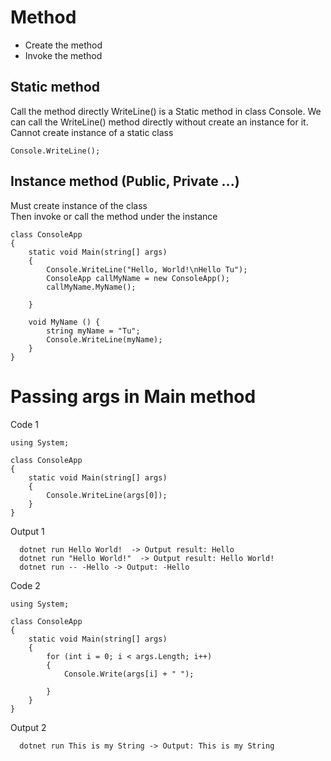 # Method
<ul>
  <li>Create the method</li>
  <li>Invoke the method</li>
</ul>

## Static method
Call the method directly
WriteLine() is a Static method in class Console. We can call the WriteLine() method directly without create an instance for it.<br>
Cannot create instance of a static class
```
Console.WriteLine();
```

## Instance method (Public, Private ...)
Must create instance of the class<br>
Then invoke or call the method under the instance
```
class ConsoleApp
{
    static void Main(string[] args)
    {
        Console.WriteLine("Hello, World!\nHello Tu");
        ConsoleApp callMyName = new ConsoleApp();
        callMyName.MyName();
        
    }

    void MyName () {
        string myName = "Tu";
        Console.WriteLine(myName);
    }
}
```

# Passing args in Main method
Code 1
```
using System;

class ConsoleApp
{
    static void Main(string[] args)
    {
        Console.WriteLine(args[0]);
    }
}
```
Output 1
```
  dotnet run Hello World!  -> Output result: Hello
  dotnet run "Hello World!"  -> Output result: Hello World!
  dotnet run -- -Hello -> Output: -Hello
```

Code 2
```
using System;

class ConsoleApp
{
    static void Main(string[] args)
    {
        for (int i = 0; i < args.Length; i++)
        {
            Console.Write(args[i] + " ");

        }
    }
}
```
Output 2
```
  dotnet run This is my String -> Output: This is my String
```
